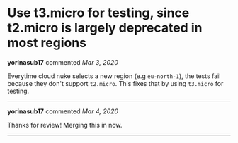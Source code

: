 # Use t3.micro for testing, since t2.micro is largely deprecated in most regions

**yorinasub17** commented *Mar 3, 2020*

Everytime cloud nuke selects a new region (e.g `eu-north-1`), the tests fail because they don't support `t2.micro`. This fixes that by using `t3.micro` for testing.
<br />
***


**yorinasub17** commented *Mar 4, 2020*

Thanks for review! Merging this in now.
***

